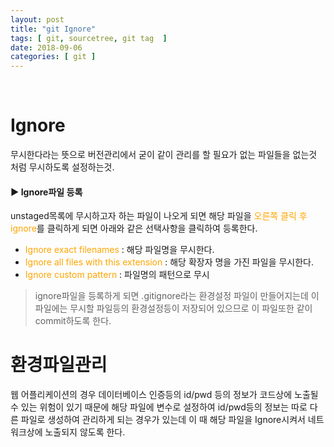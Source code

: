 ```yaml
---
layout: post
title: "git Ignore"
tags: [ git, sourcetree, git tag  ]
date: 2018-09-06
categories: [ git ]
---
```


<p align="center">
    
</p><br/>

# Ignore
무시한다라는 뜻으로 버전관리에서 굳이 같이 관리를 할 필요가 없는 파일들을
없는것 처럼 무시하도록 설정하는것.

#### ▶ Ignore파일 등록
unstaged목록에 무시하고자 하는 파일이 나오게 되면 해당 파일을 <font color="orange">오른쪽 클릭 후
ignore</font>를 클릭하게 되면 아래와 같은 선택사항을 클릭하여 등록한다.
<br/>
- <font color="orange">Ignore exact filenames</font> : 해당 파일명을 무시한다.
- <font color="orange">Ignore all files with this extension</font> : 해당 확장자 명을 가진 파일을 무시한다.
- <font color="orange">Ignore custom pattern</font> : 파일명의 패턴으로 무시

> ignore파일을 등록하게 되면 .gitignore라는 환경설정 파일이 만들어지는데 이파일에는 무시할 파일등의 환경설정등이 저장되어 있으므로 이 파일또한 같이 commit하도록 한다.

# 환경파일관리
웹 어플리케이션의 경우 데이터베이스 인증등의 id/pwd 등의 정보가 코드상에 노출될 수 있는 
위험이 있기 때문에 해당 파일에 변수로 설정하여 id/pwd등의 정보는 따로 다른 파일로 생성하여
관리하게 되는 경우가 있는데 이 때 해당 파일을 Ignore시켜서 네트워크상에 노출되지 않도록 한다.


<br/>